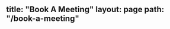 title: "Book A Meeting"
layout: page
path: "/book-a-meeting"
---

<!-- Calendly inline widget begin -->
<div class="calendly-inline-widget" data-url="https://calendly.com/shauncarland" style="min-width:320px;height:630px;"></div>
<script type="text/javascript" src="https://assets.calendly.com/assets/external/widget.js"></script>
<!-- Calendly inline widget end -->